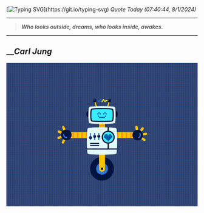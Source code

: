 [![Typing SVG](https://readme-typing-svg.herokuapp.com?font=Press+Start+2P&color=C2F784&size=35&width=900&height=100&lines=Hello+World%2C+I'm+Hung+!)](https://git.io/typing-svg) 
_Quote Today (07:40:44, 8/1/2024)_
___
>**_Who looks outside, dreams, who looks inside, awakes._**
___

## __**_Carl Jung_**

![RobotDance](src/assets/images/robot-dancing-dribble.gif?style=center)
